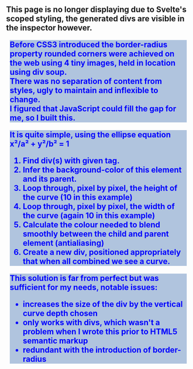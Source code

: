 <h2>This page is no longer displaying due to Svelte's scoped styling, the generated divs are visible in the inspector however.

<script src="/assets/js/RoundCorners.js" type="text/javascript"></script>

<div markdown="1" class="rounded-example" style="background-color: lightsteelblue; color: blue; margin: 10px;">

  Before CSS3 introduced the border-radius property rounded corners were achieved on the web using 4 tiny images, held in location using div soup.  
  There was no separation of content from styles, ugly to maintain and inflexible to change.  
  I figured that JavaScript could fill the gap for me, so I built this.

</div>

<div markdown="1" class="rounded-example" style="background-color: lightsteelblue; color: blue; margin: 10px;">

  It is quite simple, using the ellipse equation x&sup2;/a&sup2; + y&sup2;/b&sup2; = 1   
1. Find div(s) with given tag.
2. Infer the background-color of this element and its parent.
3. Loop through, pixel by pixel, the height of the curve (10 in this example)
4. Loop through, pixel by pixel, the width of the curve (again 10 in this example)
5. Calculate the colour needed to blend smoothly between the child and parent element (antialiasing)
6. Create a new div, positioned appropriately that when all combined we see a curve.

</div>

<div markdown="1" class="rounded-example" style="background-color: lightsteelblue; color: blue; margin: 10px;">

  This solution is far from perfect but was sufficient for my needs, notable issues:  
* increases the size of the div by the vertical curve depth chosen
* only works with divs, which wasn't a problem when I wrote this prior to HTML5 semantic markup
* redundant with the introduction of border-radius

</div>

<script type="text/javascript">
RoundCorners("rounded-example",10,10,1,1,1,1);
</script>